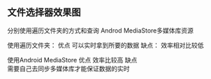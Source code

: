 
## 文件选择器效果图


分别使用遍历文件夹的方式和查询 Androd MediaStore多媒体库资源

使用遍历文件夹：
优点
     可以实时拿到所要的数据
缺点：
     效率相对比较低

使用Android MediaStore
优点
      效率比较高
缺点   
      需要自己去同步多媒体库才能保证数据的实时


 
